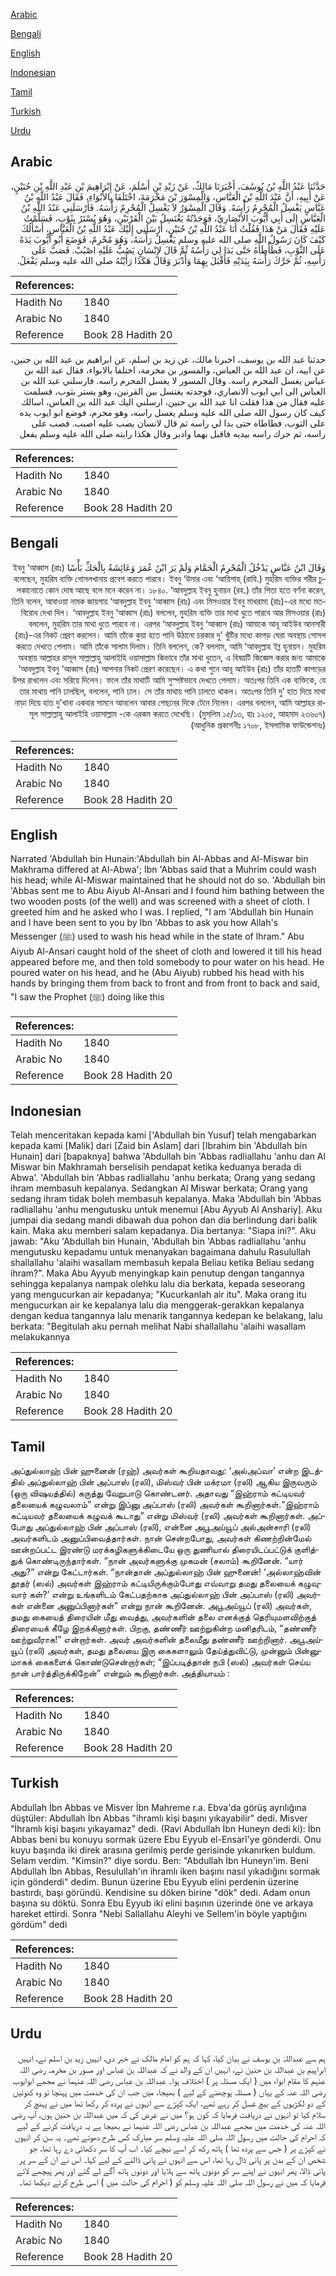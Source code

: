 [Arabic](#arabic)

[Bengali](#bengali)

[English](#english)

[Indonesian](#indonesian)

[Tamil](#tamil)

[Turkish](#turkish)

[Urdu](#urdu)

## Arabic


<div dir="rtl" lang="ar" style={{fontSize:'larger',backgroundColor:'#f8f9fa',padding:20}}>
حَدَّثَنَا عَبْدُ اللَّهِ بْنُ يُوسُفَ، أَخْبَرَنَا مَالِكٌ، عَنْ زَيْدِ بْنِ أَسْلَمَ، عَنْ إِبْرَاهِيمَ بْنِ عَبْدِ اللَّهِ بْنِ حُنَيْنٍ، عَنْ أَبِيهِ، أَنَّ عَبْدَ اللَّهِ بْنَ الْعَبَّاسِ، وَالْمِسْوَرَ بْنَ مَخْرَمَةَ، اخْتَلَفَا بِالأَبْوَاءِ، فَقَالَ عَبْدُ اللَّهِ بْنُ عَبَّاسٍ يَغْسِلُ الْمُحْرِمُ رَأْسَهُ‏.‏ وَقَالَ الْمِسْوَرُ لاَ يَغْسِلُ الْمُحْرِمُ رَأْسَهُ‏.‏ فَأَرْسَلَنِي عَبْدُ اللَّهِ بْنُ الْعَبَّاسِ إِلَى أَبِي أَيُّوبَ الأَنْصَارِيِّ، فَوَجَدْتُهُ يَغْتَسِلُ بَيْنَ الْقَرْنَيْنِ، وَهُوَ يُسْتَرُ بِثَوْبٍ، فَسَلَّمْتُ عَلَيْهِ فَقَالَ مَنْ هَذَا فَقُلْتُ أَنَا عَبْدُ اللَّهِ بْنُ حُنَيْنٍ، أَرْسَلَنِي إِلَيْكَ عَبْدُ اللَّهِ بْنُ الْعَبَّاسِ، أَسْأَلُكَ كَيْفَ كَانَ رَسُولُ اللَّهِ صلى الله عليه وسلم يَغْسِلُ رَأْسَهُ، وَهُوَ مُحْرِمٌ، فَوَضَعَ أَبُو أَيُّوبَ يَدَهُ عَلَى الثَّوْبِ، فَطَأْطَأَهُ حَتَّى بَدَا لِي رَأْسُهُ ثُمَّ قَالَ لإِنْسَانٍ يَصُبُّ عَلَيْهِ اصْبُبْ‏.‏ فَصَبَّ عَلَى رَأْسِهِ، ثُمَّ حَرَّكَ رَأْسَهُ بِيَدَيْهِ فَأَقْبَلَ بِهِمَا وَأَدْبَرَ وَقَالَ هَكَذَا رَأَيْتُهُ صلى الله عليه وسلم يَفْعَلُ‏.‏
</div>
<div style={{backgroundColor:'#f8f9fa',padding:20, marginBottom: 10}}><table> <thead> <tr> <th>References:</th> <th></th> </tr> </thead> <tbody><tr><td>Hadith No</td><td>1840</td></tr><tr><td>Arabic No</td><td>1840</td></tr><tr><td>Reference</td><td>Book 28 Hadith 20</td></tr></tbody></table></div>


<div dir="rtl" lang="ar" style={{fontSize:'larger',backgroundColor:'#f8f9fa',padding:20}}>
حدثنا عبد الله بن يوسف، اخبرنا مالك، عن زيد بن اسلم، عن ابراهيم بن عبد الله بن حنين، عن ابيه، ان عبد الله بن العباس، والمسور بن مخرمة، اختلفا بالابواء، فقال عبد الله بن عباس يغسل المحرم راسه. وقال المسور لا يغسل المحرم راسه. فارسلني عبد الله بن العباس الى ابي ايوب الانصاري، فوجدته يغتسل بين القرنين، وهو يستر بثوب، فسلمت عليه فقال من هذا فقلت انا عبد الله بن حنين، ارسلني اليك عبد الله بن العباس، اسالك كيف كان رسول الله صلى الله عليه وسلم يغسل راسه، وهو محرم، فوضع ابو ايوب يده على الثوب، فطاطاه حتى بدا لي راسه ثم قال لانسان يصب عليه اصبب. فصب على راسه، ثم حرك راسه بيديه فاقبل بهما وادبر وقال هكذا رايته صلى الله عليه وسلم يفعل
</div>
<div style={{backgroundColor:'#f8f9fa',padding:20, marginBottom: 10}}><table> <thead> <tr> <th>References:</th> <th></th> </tr> </thead> <tbody><tr><td>Hadith No</td><td>1840</td></tr><tr><td>Arabic No</td><td>1840</td></tr><tr><td>Reference</td><td>Book 28 Hadith 20</td></tr></tbody></table></div>

## Bengali


<div dir="rtl" lang="bn" style={{fontSize:'larger',backgroundColor:'#f8f9fa',padding:20}}>
وَقَالَ ابْنُ عَبَّاسٍ يَدْخُلُ الْمُحْرِمُ الْحَمَّامَ وَلَمْ يَرَ ابْنُ عُمَرَ وَعَائِشَةُ بِالْحَكِّ بَأْسًا ইবনু ‘আব্বাস (রাঃ) বলেছেন, মুহরিম ব্যক্তি গোসলখানায় প্রবেশ করতে পারবে। ইবনু ‘উমার এবং ‘আয়িশাহ্ (রাযি.) মুহরিম ব্যক্তির শরীর চুলকানোতে কোন দোষ আছে বলে মনে করেন না। ১৮৪০. ‘আবদুল্লাহ ইবনু হুনায়ন (রহ.) তাঁর পিতা হতে বর্ণনা করেন, তিনি বলেন, আবাওয়া নামক জায়গায় ‘আবদুল্লাহ ইবনু ‘আব্বাস (রাঃ) এবং মিসওয়ার ইবনু মাখরামা (রাঃ)-এর মধ্যে মতবিরোধ দেখা দিল। ‘আবদুল্লাহ ইবনু ‘আব্বাস (রাঃ) বললেন, মুহরিম ব্যক্তি তার মাথা ধুতে পারবে আর মিসওয়ার (রাঃ) বললেন, মুহরিম তার মাথা ধুতে পারবে না। এরপর ‘আবদুল্লাহ ইবনু ‘আব্বাস (রাঃ) আমাকে আবূ আইউব আনসারী (রাঃ)-এর নিকট প্রেরণ করলেন। আমি তাঁকে কুয়া হতে পানি উঠানো চরকার দু’ খুঁটির মধ্যে কাপড় ঘেরা অবস্থায় গোসল করতে দেখতে পেলাম। আমি তাঁকে সালাম দিলাম। তিনি বললেন, কে? বললাম, আমি ‘আবদুল্লাহ ইব্ন হুনায়ন। মুহরিম অবস্থায় আল্লাহর রাসূল সাল্লাল্লাহু আলাইহি ওয়াসাল্লাম কিভাবে তাঁর মাথা ধুতেন, এ বিষয়টি জিজ্ঞেস করার জন্য আমাকে ‘আবদুল্লাহ ইবনু ‘আব্বাস (রাঃ) আপনার নিকট প্রেরণ করেছেন। এ কথা শুনে আবূ আইউব (রাঃ) তাঁর হাতটি কাপড়ের উপর রাখলেন এবং সরিয়ে দিলেন। ফলে তাঁর মাথাটি আমি সুস্পষ্টভাবে দেখতে পেলাম। অতঃপর তিনি এক ব্যক্তিকে, যে তার মাথায় পানি ঢালছিল, বললেন, পানি ঢাল। সে তাঁর মাথায় পানি ঢালতে থাকল। অতঃপর তিনি দু’ হাত দিয়ে মাথা নাড়া দিয়ে হাত দু’খানা একবার সামনে আনলেন আবার পেছনের দিকে টেনে নিলেন। এরপর বললেন, আমি আল্লাহর রাসূল সাল্লাল্লাহু আলাইহি ওয়াসাল্লাম -কে এরকম করতে দেখেছি। (মুসলিম ১৫/১৩, হাঃ ১২০৫, আহমাদ ২৩৬০৭) (আধুনিক প্রকাশনীঃ ১৭০৮, ইসলামিক ফাউন্ডেশনঃ)
</div>
<div style={{backgroundColor:'#f8f9fa',padding:20, marginBottom: 10}}><table> <thead> <tr> <th>References:</th> <th></th> </tr> </thead> <tbody><tr><td>Hadith No</td><td>1840</td></tr><tr><td>Arabic No</td><td>1840</td></tr><tr><td>Reference</td><td>Book 28 Hadith 20</td></tr></tbody></table></div>

## English


<div dir="ltr" lang="en" style={{fontSize:'larger',backgroundColor:'#f8f9fa',padding:20}}>
Narrated 'Abdullah bin Hunain:'Abdullah bin Al-Abbas and Al-Miswar bin Makhrama differed at Al-Abwa'; Ibn 'Abbas said that a Muhrim could wash his head; while Al-Miswar maintained that he should not do so. 'Abdullah bin 'Abbas sent me to Abu Aiyub Al-Ansari and I found him bathing between the two wooden posts (of the well) and was screened with a sheet of cloth. I greeted him and he asked who I was. I replied, "I am 'Abdullah bin Hunain and I have been sent to you by Ibn 'Abbas to ask you how Allah's Messenger (ﷺ) used to wash his head while in the state of lhram." Abu Aiyub Al-Ansari caught hold of the sheet of cloth and lowered it till his head appeared before me, and then told somebody to pour water on his head. He poured water on his head, and he (Abu Aiyub) rubbed his head with his hands by bringing them from back to front and from front to back and said, "I saw the Prophet (ﷺ) doing like this
</div>
<div style={{backgroundColor:'#f8f9fa',padding:20, marginBottom: 10}}><table> <thead> <tr> <th>References:</th> <th></th> </tr> </thead> <tbody><tr><td>Hadith No</td><td>1840</td></tr><tr><td>Arabic No</td><td>1840</td></tr><tr><td>Reference</td><td>Book 28 Hadith 20</td></tr></tbody></table></div>

## Indonesian


<div dir="ltr" lang="id" style={{fontSize:'larger',backgroundColor:'#f8f9fa',padding:20}}>
Telah menceritakan kepada kami ['Abdullah bin Yusuf] telah mengabarkan kepada kami [Malik] dari [Zaid bin Aslam] dari [Ibrahim bin 'Abdullah bin Hunain] dari [bapaknya] bahwa 'Abdullah bin 'Abbas radliallahu 'anhu dan Al Miswar bin Makhramah berselisih pendapat ketika keduanya berada di Abwa'. 'Abdullah bin 'Abbas radliallahu 'anhu berkata; Orang yang sedang ihram membasuh kepalanya. Sedangkan Al Miswar berkata; Orang yang sedang ihram tidak boleh membasuh kepalanya. Maka 'Abdullah bin 'Abbas radliallahu 'anhu mengutusku untuk menemui [Abu Ayyub Al Anshariy]. Aku jumpai dia sedang mandi dibawah dua pohon dan dia berlindung dari balik kain. Maka aku memberi salam kepadanya. Dia bertanya: "Siapa ini?". Aku jawab: "Aku 'Abdullah bin Hunain, 'Abdullah bin 'Abbas radliallahu 'anhu mengutusku kepadamu untuk menanyakan bagaimana dahulu Rasulullah shallallahu 'alaihi wasallam membasuh kepala Beliau ketika Beliau sedang ihram?". Maka Abu Ayyub menyingkap kain penutup dengan tangannya sehingga kepalanya nampak olehku lalu dia berkata, kepada seseorang yang mengucurkan air kepadanya; "Kucurkanlah air itu". Maka orang itu mengucurkan air ke kepalanya lalu dia menggerak-gerakkan kepalanya dengan kedua tangannya lalu menarik tangannya kedepan ke belakang, lalu berkata: "Begitulah aku pernah melihat Nabi shallallahu 'alaihi wasallam melakukannya
</div>
<div style={{backgroundColor:'#f8f9fa',padding:20, marginBottom: 10}}><table> <thead> <tr> <th>References:</th> <th></th> </tr> </thead> <tbody><tr><td>Hadith No</td><td>1840</td></tr><tr><td>Arabic No</td><td>1840</td></tr><tr><td>Reference</td><td>Book 28 Hadith 20</td></tr></tbody></table></div>

## Tamil


<div dir="ltr" lang="ta" style={{fontSize:'larger',backgroundColor:'#f8f9fa',padding:20}}>
அப்துல்லாஹ் பின் ஹுனைன் (ரஹ்) அவர்கள் கூறியதாவது: ‘அல்அப்வா’ என்ற இடத்தில் அப்துல்லாஹ் பின் அப்பாஸ் (ரலி), மிஸ்வர் பின் மக்ரமா (ரலி) ஆகிய இருவரும் (ஒரு விஷயத்தில்) கருத்து வேறுபாடு கொண்டனர். அதாவது “இஹ்ராம் கட்டியவர் தலையைக் கழுவலாம்” என்று இப்னு அப்பாஸ் (ரலி) அவர்கள் கூறினார்கள்.“இஹ்ராம் கட்டியவர் தலையைக் கழுவக் கூடாது” என்று மிஸ்வர் (ரலி) அவர்கள் கூறினார்கள். அப்போது அப்துல்லாஹ் பின் அப்பாஸ் (ரலி), என்னை அபூஅய்யூப் அல்அன்சாரி (ரலி) அவர்களிடம் அனுப்பிவைத்தார்கள். நான் சென்றபோது, அவர்கள் கிணற்றின்மேல் ஊன்றப்பட்ட இரண்டு மரக்கழிகளுக்கிடையே ஒரு துணியால் திரையிடப்பட்டுக் குளித்துக் கொண்டிருந்தார்கள். “நான் அவர்களுக்கு முகமன் (சலாம்) கூறினேன். “யார் அது?” என்று கேட்டார்கள். “நான்தான் அப்துல்லாஹ் பின் ஹுனைன்! ‘அல்லாஹ்வின் தூதர் (ஸல்) அவர்கள் இஹ்ராம் கட்டியிருக்கும்போது எவ்வாறு தமது தலையைக் கழுவுவார் கள்?’ என்று உங்களிடம் கேட்பதற்காக அப்துல்லாஹ் பின் அப்பாஸ் (ரலி) அவர்கள் என்னை அனுப்பினார்கள்” என்று நான் கூறினேன். அபூஅய்யூப் (ரலி) அவர்கள், தமது கையைத் திரையின் மீது வைத்து, அவர்களின் தலை எனக்குத் தெரியுமளவிற்குத் திரையைக் கீழே இறக்கினார்கள். பிறகு, தண்ணீர் ஊற்றுகின்ற மனிதரிடம், “தண்ணீர் ஊற்றுவீராக!” என்றார்கள். அவர் அவர்களின் தலைமீது தண்ணீர் ஊற்றினார். அபூஅய்யூப் (ரலி) அவர்கள், தமது தலையை இரு கைகளாலும் தேய்த்துவிட்டு, முன்னும் பின்னுமாகக் கைகளைக் கொண்டுசென்றார்கள்; “இப்படித்தான் நபி (ஸல்) அவர்கள் செய்ய நான் பார்த்திருக்கிறேன்” என்றும் கூறினார்கள். அத்தியாயம் :
</div>
<div style={{backgroundColor:'#f8f9fa',padding:20, marginBottom: 10}}><table> <thead> <tr> <th>References:</th> <th></th> </tr> </thead> <tbody><tr><td>Hadith No</td><td>1840</td></tr><tr><td>Arabic No</td><td>1840</td></tr><tr><td>Reference</td><td>Book 28 Hadith 20</td></tr></tbody></table></div>

## Turkish


<div dir="ltr" lang="tr" style={{fontSize:'larger',backgroundColor:'#f8f9fa',padding:20}}>
Abdullah İbn Abbas ve Misver İbn Mahreme r.a. Ebva'da görüş ayrılığına düştüler: Abdullah İbn Abbas "ihramlı kişi başını yıkayabilir" dedi. Misver "İhramlı kişi başını yıkayamaz" dedi. (Ravi Abdullah İbn Huneyn dedi ki): İbn Abbas beni bu konuyu sormak üzere Ebu Eyyub el-Ensarî'ye gönderdi. Onu kuyu başında iki direk arasına gerilmiş perde gerisinde yıkanırken buldum. Selam verdim. "Kimsin?" diye sordu. Ben: "Abdullah İbn Huneyn'im. Beni Abdullah İbn Abbas, Resulullah'ın ihramlı iken başını nasıl yıkadığını sormak için gönderdi" dedim. Bunun üzerine Ebu Eyyub elini perdenin üzerine bastırdı, başı göründü. Kendisine su döken birine "dök" dedi. Adam onun başına su döktü. Sonra Ebu Eyyub iki elini başının üzerinde öne ve arkaya hareket ettirdi. Sonra "Nebi Sallallahu Aleyhi ve Sellem'in böyle yaptığını gördüm" dedi
</div>
<div style={{backgroundColor:'#f8f9fa',padding:20, marginBottom: 10}}><table> <thead> <tr> <th>References:</th> <th></th> </tr> </thead> <tbody><tr><td>Hadith No</td><td>1840</td></tr><tr><td>Arabic No</td><td>1840</td></tr><tr><td>Reference</td><td>Book 28 Hadith 20</td></tr></tbody></table></div>

## Urdu


<div dir="rtl" lang="ur" style={{fontSize:'larger',backgroundColor:'#f8f9fa',padding:20}}>
ہم سے عبداللہ بن یوسف نے بیان کیا، کہا کہ ہم کو امام مالک نے خبر دی، انہیں زید بن اسلم نے، انہیں ابراہیم بن عبداللہ بن حنین نے، انہیں ان کے والد نے کہ عبداللہ بن عباس اور مسور بن مخرمہ رضی اللہ عنہم کا مقام ابواء میں ( ایک مسئلہ پر ) اختلاف ہوا۔ عبداللہ بن عباس رضی اللہ عنہما نے مجھے ابوایوب رضی اللہ عنہ کے یہاں ( مسئلہ پوچھنے کے لیے ) بھیجا، میں جب ان کی خدمت میں پہنچا تو وہ کنوئیں کے دو لکڑیوں کے بیچ غسل کر رہے تھے، ایک کپڑے سے انہوں نے پردہ کر رکھا تھا میں نے پہنچ کر سلام کیا تو انہوں نے دریافت فرمایا کہ کون ہو؟ میں نے عرض کی کہ میں عبداللہ بن حنین ہوں، آپ رضی اللہ عنہ کی خدمت میں مجھے عبداللہ بن عباس رضی اللہ عنہما نے بھیجا ہے یہ دریافت کرنے کے لیے کہ احرام کی حالت میں رسول اللہ صلی اللہ علیہ وسلم سر مبارک کس طرح دھوتے تھے۔ یہ سن کر انہوں نے کپڑے پر ( جس سے پردہ تھا ) ہاتھ رکھ کر اسے نیچے کیا۔ اب آپ کا سر دکھائی دے رہا تھا، جو شخص ان کے بدن پر پانی ڈال رہا تھا، اس سے انہوں نے پانی ڈالنے کے لیے کہا۔ اس نے ان کے سر پر پانی ڈالا، پھر انہوں نے اپنے سر کو دونوں ہاتھ سے ہلایا اور دونوں ہاتھ آگے لے گئے اور پھر پیچھے لائے فرمایا کہ میں نے رسول اللہ صلی اللہ علیہ وسلم کو ( احرام کی حالت میں ) اسی طرح کرتے دیکھا تھا۔
</div>
<div style={{backgroundColor:'#f8f9fa',padding:20, marginBottom: 10}}><table> <thead> <tr> <th>References:</th> <th></th> </tr> </thead> <tbody><tr><td>Hadith No</td><td>1840</td></tr><tr><td>Arabic No</td><td>1840</td></tr><tr><td>Reference</td><td>Book 28 Hadith 20</td></tr></tbody></table></div>